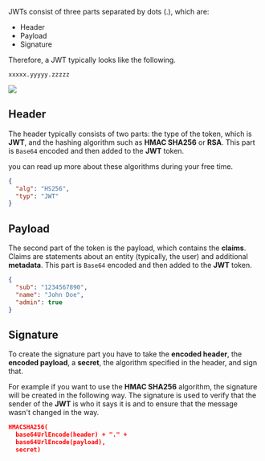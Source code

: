 JWTs consist of three parts separated by dots (.), which are:
- Header
- Payload
- Signature

Therefore, a JWT typically looks like the following.

`xxxxx.yyyyy.zzzzz`

![](https://supertokens.com/static/b0172cabbcd583dd4ed222bdb83fc51a/9af93/jwt-structure.png)


## Header
The header typically consists of two parts: the type of the token, which is **JWT**, and the hashing algorithm such as **HMAC SHA256** or **RSA**. This part is `Base64` encoded and then added to the **JWT** token.

you can read up more about these algorithms during your free time.


```json
{
  "alg": "HS256",
  "typ": "JWT"
}
```
## Payload
The second part of the token is the payload, which contains the **claims**. Claims are statements about an entity (typically, the user) and additional **metadata**. This part is `Base64` encoded and then added to the **JWT** token.

```json
{
  "sub": "1234567890",
  "name": "John Doe",
  "admin": true
}
```
## Signature
To create the signature part you have to take the **encoded header**, the **encoded payload**, a **secret**, the algorithm specified in the header, and sign that.

For example if you want to use the **HMAC SHA256** algorithm, the signature will be created in the following way. The signature is used to verify that the sender of the **JWT** is who it says it is and to ensure that the message wasn't changed in the way.

```json
HMACSHA256(
  base64UrlEncode(header) + "." +
  base64UrlEncode(payload),
  secret)

```

